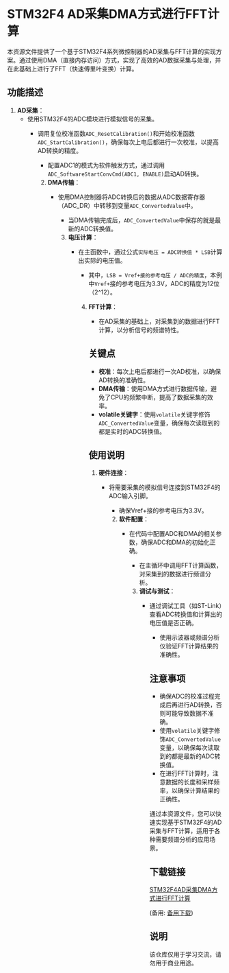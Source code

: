 # STM32F4 AD采集DMA方式进行FFT计算

本资源文件提供了一个基于STM32F4系列微控制器的AD采集与FFT计算的实现方案。通过使用DMA（直接内存访问）方式，实现了高效的AD数据采集与处理，并在此基础上进行了FFT（快速傅里叶变换）计算。

## 功能描述

1. **AD采集**：
   - 使用STM32F4的ADC模块进行模拟信号的采集。
      - 调用复位校准函数`ADC_ResetCalibration()`和开始校准函数`ADC_StartCalibration()`，确保每次上电后都进行一次校准，以提高AD转换的精度。
         - 配置ADC1的模式为软件触发方式，通过调用`ADC_SoftwareStartConvCmd(ADC1, ENABLE)`启动AD转换。

         2. **DMA传输**：
            - 使用DMA控制器将ADC转换后的数据从ADC数据寄存器（ADC_DR）中转移到变量`ADC_ConvertedValue`中。
               - 当DMA传输完成后，`ADC_ConvertedValue`中保存的就是最新的ADC转换值。

               3. **电压计算**：
                  - 在主函数中，通过公式`实际电压 = ADC转换值 * LSB`计算出实际的电压值。
                     - 其中，`LSB = Vref+接的参考电压 / ADC的精度`，本例中`Vref+`接的参考电压为3.3V，ADC的精度为12位（2^12）。

                     4. **FFT计算**：
                        - 在AD采集的基础上，对采集到的数据进行FFT计算，以分析信号的频谱特性。

                        ## 关键点

                        - **校准**：每次上电后都进行一次AD校准，以确保AD转换的准确性。
                        - **DMA传输**：使用DMA方式进行数据传输，避免了CPU的频繁中断，提高了数据采集的效率。
                        - **volatile关键字**：使用`volatile`关键字修饰`ADC_ConvertedValue`变量，确保每次读取到的都是实时的ADC转换值。

                        ## 使用说明

                        1. **硬件连接**：
                           - 将需要采集的模拟信号连接到STM32F4的ADC输入引脚。
                              - 确保Vref+接的参考电压为3.3V。

                              2. **软件配置**：
                                 - 在代码中配置ADC和DMA的相关参数，确保ADC和DMA的初始化正确。
                                    - 在主循环中调用FFT计算函数，对采集到的数据进行频谱分析。

                                    3. **调试与测试**：
                                       - 通过调试工具（如ST-Link）查看ADC转换值和计算出的电压值是否正确。
                                          - 使用示波器或频谱分析仪验证FFT计算结果的准确性。

                                          ## 注意事项

                                          - 确保ADC的校准过程完成后再进行AD转换，否则可能导致数据不准确。
                                          - 使用`volatile`关键字修饰`ADC_ConvertedValue`变量，以确保每次读取到的都是最新的ADC转换值。
                                          - 在进行FFT计算时，注意数据的长度和采样频率，以确保计算结果的正确性。

                                          通过本资源文件，您可以快速实现基于STM32F4的AD采集与FFT计算，适用于各种需要频谱分析的应用场景。

                                          ## 下载链接
                                          [STM32F4AD采集DMA方式进行FFT计算](https://pan.quark.cn/s/4822f5564946) 

                                          (备用: [备用下载](https://pan.baidu.com/s/1z7ZW2VhcHh_fg2RAI15UbA?pwd=1234))

                                          ## 说明

                                          该仓库仅用于学习交流，请勿用于商业用途。

